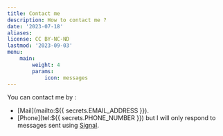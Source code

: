 ```yaml
---
title: Contact me
description: How to contact me ?
date: '2023-07-18'
aliases:
license: CC BY-NC-ND
lastmod: '2023-09-03'
menu:
    main:
        weight: 4
        params:
            icon: messages
---
```


You can contact me by :
- [Mail](mailto:${{ secrets.EMAIL_ADDRESS }}).
- [Phone](tel:${{ secrets.PHONE_NUMBER }}) but I will only respond to messages sent using [Signal](https://www.signal.org/).